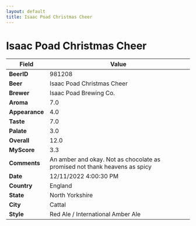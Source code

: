```yaml
---
layout: default
title: Isaac Poad Christmas Cheer
---
```


# Isaac Poad Christmas Cheer

| Field         | Value     |
|---------------|-----------|
| **BeerID** | 981208 |
| **Beer** | Isaac Poad Christmas Cheer |
| **Brewer** | Isaac Poad Brewing Co. |
| **Aroma** | 7.0 |
| **Appearance** | 4.0 |
| **Taste** | 7.0 |
| **Palate** | 3.0 |
| **Overall** | 12.0 |
| **MyScore** | 3.3 |
| **Comments** | An amber and okay. Not as chocolate as promised not thank heavens as spicy |
| **Date** | 12/11/2022 4:00:30 PM |
| **Country** | England |
| **State** | North Yorkshire |
| **City** | Cattal |
| **Style** | Red Ale / International Amber Ale |
